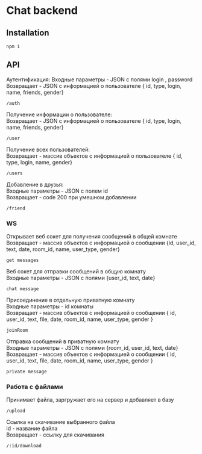 

# Chat backend

## Installation

```
npm i
```

## API
Аутентификация:
Входные параметры -  JSON с полями login , password   
Возвращает - JSON с информацией о пользователе { id, type, login, name, friends, gender}
```
/auth
```
Получение информации о пользователе:  
Возвращает - JSON с информацией о пользователе { id, type, login, name, friends, gender}
```
/user
```
Получение всех пользователей:   
Возвращает - массив объектов с информацией о пользователе { id, type, login, name, gender}
```
/users
```
Добавление в друзья:  
Входные параметры -  JSON с полем id  
Возвращает - code 200 при умешном добавлении  
```
/friend
```
### WS  
Открывает веб сокет для получения сообщений в общей комнате  
Возвращает - массив объектов с информацией о сообщении {id, user_id, text, date, room_id, name, user_type, gender}  
```
get messages
```
Веб сокет для отправки сообщений в общую комнату   
Входные параметры - JSON с полями {user_id, text, date}  
```
chat message
```
Присоединение в отдельную приватную комнату  
Входные параметры - id комнаты  
Возвращает - массив объектов с информацией о сообщении { id, user_id, text, file, date, room_id, name, user_type, gender } 
```
joinRoom
```
Отправка сообщений в приватную комнату  
Входные параметры - JSON с полями {room_id, user_id, text, date}     
Возвращает - массив объектов с информацией о сообщении { id, user_id, text, file, date, room_id, name, user_type, gender }   
```
private message
```
### Работа с файлами  
Принимает файла, заргружает его на сервер и добавляет в базу  
```
/upload
```
Ссылка на скачивание выбранного файла  
id - название файла  
Возвращает - ссылку для скачивания 
```
/:id/download
```


